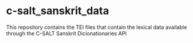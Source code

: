 # c-salt_sanskrit_data
This repository contains the TEI files that contain the lexical data available through the C-SALT Sanskrit Dicionationaries API 
